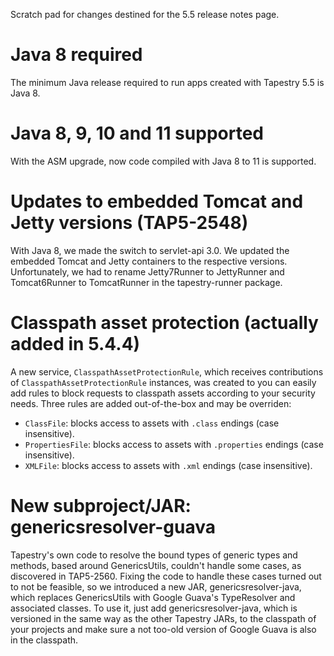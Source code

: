 Scratch pad for changes destined for the 5.5 release notes page.

# Java 8 required
The minimum Java release required to run apps created with Tapestry 5.5 is Java 8.

# Java 8, 9, 10 and 11 supported
With the ASM upgrade, now code compiled with Java 8 to 11 is supported.

# Updates to embedded Tomcat and Jetty versions (TAP5-2548)
With Java 8, we made the switch to servlet-api 3.0. We updated the embedded Tomcat and Jetty containers to the respective versions. Unfortunately, we had to rename Jetty7Runner to JettyRunner and Tomcat6Runner to TomcatRunner in the tapestry-runner package.

# Classpath asset protection (actually added in 5.4.4)
A new service, `ClasspathAssetProtectionRule`, which receives contributions of `ClasspathAssetProtectionRule`
instances, was created to you can easily add rules to block requests to classpath assets according to your 
security needs. Three rules are added
out-of-the-box and may be overriden:
* `ClassFile`: blocks access to assets with `.class` endings (case insensitive).
* `PropertiesFile`: blocks access to assets with `.properties` endings (case insensitive).
* `XMLFile`: blocks access to assets with `.xml` endings (case insensitive).

# New subproject/JAR: genericsresolver-guava
Tapestry's own code to resolve the bound types of generic types and methods, based around GenericsUtils,
couldn't handle some cases, as discovered in TAP5-2560. Fixing the code to handle these cases
turned out to not be feasible, so we introduced a new JAR, genericsresolver-java, 
which replaces GenericsUtils with Google Guava's TypeResolver and associated classes.
To use it, just add genericsresolver-java, which is versioned in the same way as the other Tapestry JARs,
to the classpath of your projects and make sure a not too-old version of Google Guava is also in the classpath.